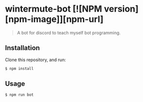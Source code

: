 # wintermute-bot [![NPM version][npm-image]][npm-url]
> A bot for discord to teach myself bot programming.

## Installation

Clone this repository, and run:
```sh
$ npm install
```

## Usage

```js
$ npm run bot
```
